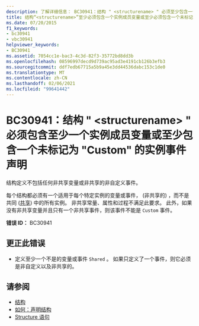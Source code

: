 ```yaml
---
description: 了解详细信息： BC30941：结构 " <structurename> " 必须至少包含一个实例成员变量或至少包含一个未标记为 "Custom" 的实例事件声明
title: 结构“<structurename>”至少必须包含一个实例成员变量或至少必须包含一个未标记为“Custom”的实例事件声明
ms.date: 07/20/2015
f1_keywords:
- bc30941
- vbc30941
helpviewer_keywords:
- BC30941
ms.assetid: 7054cc1e-bac3-4c3d-82f3-35772bd8dd3b
ms.openlocfilehash: 08596997decd9d739ac95ad3e4191cb126b3efb3
ms.sourcegitcommit: ddf7edb67715a5b9a45e3dd44536dabc153c1de0
ms.translationtype: MT
ms.contentlocale: zh-CN
ms.lasthandoff: 02/06/2021
ms.locfileid: "99641442"
---
```

# <a name="bc30941-structure-structurename-must-contain-at-least-one-instance-member-variable-or-at-least-one-instance-event-declaration-not-marked-custom"></a>BC30941：结构 " \<structurename> " 必须包含至少一个实例成员变量或至少包含一个未标记为 "Custom" 的实例事件声明

结构定义不包括任何非共享变量或非共享的非自定义事件。

 每个结构都必须有一个适用于每个特定实例的变量或事件， (非共享的) ，而不是共同 ([共享](../modifiers/shared.md)) 中的所有实例。 非共享常量、属性和过程不满足此要求。 此外，如果没有非共享变量并且只有一个非共享事件，则该事件不能是 `Custom` 事件。

 **错误 ID：** BC30941

## <a name="to-correct-this-error"></a>更正此错误

- 定义至少一个不是的变量或事件 `Shared` 。 如果只定义了一个事件，则它必须是非自定义以及非共享的。

## <a name="see-also"></a>请参阅

- [结构](../../programming-guide/language-features/data-types/structures.md)
- [如何：声明结构](../../programming-guide/language-features/data-types/how-to-declare-a-structure.md)
- [Structure 语句](../statements/structure-statement.md)
